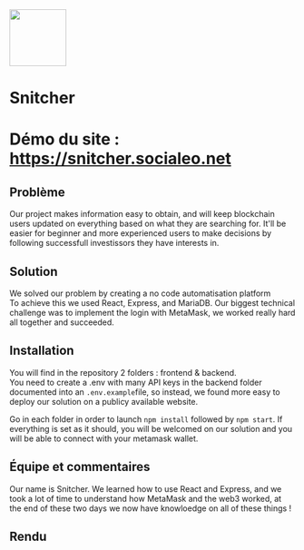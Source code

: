 <img src = 'https://github.com/socialeonet/HackatonStarton/blob/main/assets/icon.png?raw=true' width="100px"/>

# Snitcher
# Démo du site : https://snitcher.socialeo.net

## Problème
Our project makes information easy to obtain, and will keep blockchain users updated on everything based on what they are searching for. It'll be easier for beginner and more experienced users to make decisions by following successfull investissors they have interests in.

## Solution
We solved our problem by creating a no code automatisation platform <br />
To achieve this we used React, Express, and MariaDB. Our biggest technical challenge was to implement the login with MetaMask, we worked really hard all together and succeeded.

## Installation
You will find in the repository 2 folders : frontend & backend.<br />
You need to create a .env with many API keys in the backend folder documented into an `.env.example`file, so instead, we found more easy to deploy our solution on a publicy available website.<br />

Go in each folder in order to launch `npm install` followed by `npm start`.
If everything is set as it should, you will be welcomed on our solution and you will be able to connect with your metamask wallet.


## Équipe et commentaires
Our name is Snitcher. We learned how to use React and Express, and we took a lot of time to understand how MetaMask and the web3 worked, at the end of these two days we now have knowloedge on all of these things !

## Rendu


